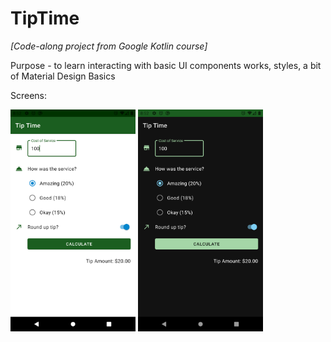 # TipTime

_[Code-along project from Google Kotlin course]_

Purpose - to learn interacting with basic UI components works, styles, a bit of Material Design Basics

Screens: 

<img src="/screenshots/day.png" alt="drawing" width="200"/>  <img src="/screenshots/night.png" alt="drawing" width="200"/>


